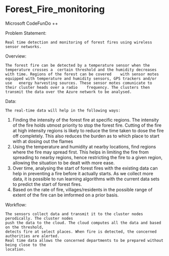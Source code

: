 # Forest_Fire_monitoring
Microsoft CodeFunDo ++

Problem Statement:

	Real time detection and monitoring of forest fires using wireless sensor networks.

Overview:
	
	The forest fire can be detected by a temperature sensor when the temperature crosses a 	certain threshold and the humidity decreases with time. Regions of the forest can be covered 	with sensor motes equipped with temperature and humidity sensors, GPS trackers and/or use	energy harvesting sources. These sensor motes comunicate to their cluster heads over a radio 	frequency. The clusters then transmit the data over the Azure network to be analysed.

Data:

	The real-time data will help in the following ways:
1. Finding the intensity of the forest fire at specific regions. The intensity of the fire holds utmost priority to stop the forest   fire. Cutting of the fire at high intensity regions is likely to reduce the time taken to dose the fire off completely. This also reduces the burden as to which place to start with at dosing out the flames
2. Using the temperature and humidity at nearby locations, find regions where the fire may spread first. This helps in limiting the fire from spreading to nearby regions, hence restricting the fire to a given region, allowing the situation to be dealt with more ease.
3. Over time, analysing the start of forest fires with the existing data can help in preventing  a fire before it actually starts. As we collect more data, it is possible to run learning algorithms with the current data sets to predict the start of forest fires.
4. Based on the rate of fire, villages/residents in the possible range of extent of the fire can be imformed on a prior basis.

Workflow:

	The sensors collect data and transmit it to the cluster nodes perodically. The cluster nodes
	push the data to the cloud. The cloud computes all the data and based on the threshold, 
	detects fire at select places. When fire is detected, the concerned authorities are alerted.
	Real time data allows the concerned departments to be prepared without being close to the 
	location.
